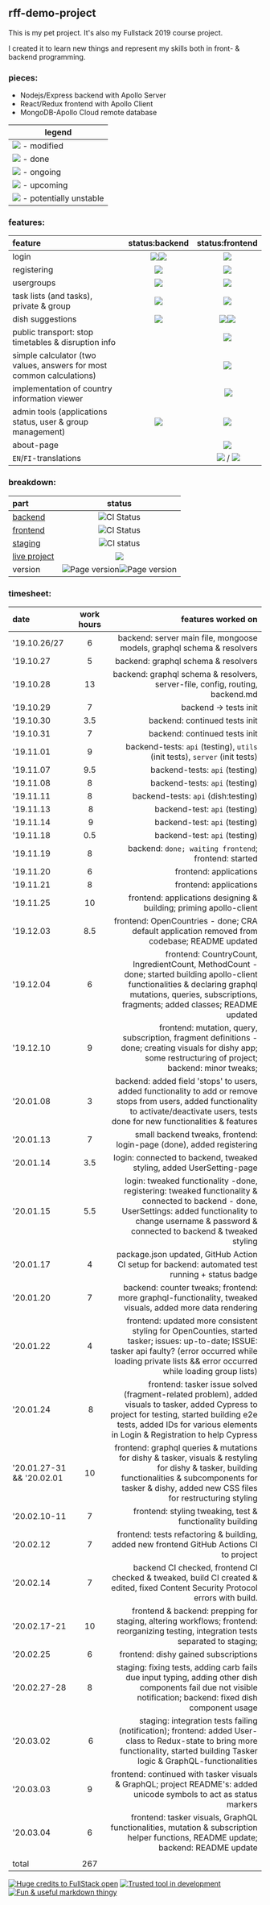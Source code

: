
[strong checkmark]: <> (<img src="https://api.iconify.design/si-glyph:pick.svg"/>)
[strong cross]: <> (<img src="https://api.iconify.design/si-glyph:pick.svg"/>)
[hammer & pick]: <> (<img src="https://api.iconify.design/si-glyph:pick.svg"/>)
[pick]: <> (<img src="https://api.iconify.design/si-glyph:pick.svg"/>)
[three lines right]: <> (<img src="https://api.iconify.design/si-glyph:pick.svg"/>)
[three lines left]: <> (<img src="https://api.iconify.design/si-glyph:pick.svg"/>)
[warning]: <> (<img src="https://api.iconify.design/si-glyph:pick.svg"/>)
[gear]: <> (<img src="https://api.iconify.design/si-glyph:pick.svg"/>)

## rff-demo-project

This is my pet project. It's also my Fullstack 2019 course project.

I created it to learn new things and represent my skills both in front- & backend programming.

### pieces:
- Nodejs/Express backend with Apollo Server
- React/Redux frontend with Apollo Client
- MongoDB-Apollo Cloud remote database

legend | 
------ | 
<img src="https://api.iconify.design/mdi-pencil-circle-outline.svg?color=blue"/> - modified | 
<img src="https://api.iconify.design/mdi-check-circle-outline.svg?color=green"/> - done |
<img src="https://api.iconify.design/mdi-progress-wrench.svg?color=orange"/> - ongoing | 
<img src="https://api.iconify.design/mdi-hammer.svg?color=red"/> - upcoming | 
<img src="https://api.iconify.design/mdi-alert-outline.svg?color=orangered"/> - potentially unstable |

### features:

feature | status:backend | status:frontend
:------ | :------------: | :-------------:
login | <img src="https://api.iconify.design/mdi-check-circle-outline.svg?color=green"/><img src="https://api.iconify.design/mdi-pencil-circle-outline.svg?color=blue"/> | <img src="https://api.iconify.design/mdi-check-circle-outline.svg?color=green"/>
registering | <img src="https://api.iconify.design/mdi-check-circle-outline.svg?color=green"/> | <img src="https://api.iconify.design/mdi-check-circle-outline.svg?color=green"/>
usergroups | <img src="https://api.iconify.design/mdi-check-circle-outline.svg?color=green"/> | <img src="https://api.iconify.design/mdi-hammer.svg?color=red"/>
task lists (and tasks), private & group | <img src="https://api.iconify.design/mdi-check-circle-outline.svg?color=green"/> | <img src="https://api.iconify.design/mdi-progress-wrench.svg?color=orange"/>
dish suggestions | <img src="https://api.iconify.design/mdi-check-circle-outline.svg?color=green"/> | <img src="https://api.iconify.design/mdi-progress-wrench.svg?color=orange"/><img src="https://api.iconify.design/mdi-alert-outline.svg?color=orangered"/>
public transport: stop timetables & disruption info |  | <img src="https://api.iconify.design/mdi-progress-wrench.svg?color=orange"/>
simple calculator (two values, answers for most common calculations) | | <img src="https://api.iconify.design/mdi-check-circle-outline.svg?color=green"/>
implementation of country information viewer | | <img src="https://api.iconify.design/mdi-check-circle-outline.svg?color=green"/>
admin tools (applications status, user & group management) | <img src="https://api.iconify.design/mdi-check-circle-outline.svg?color=green"/> | <img src="https://api.iconify.design/mdi-progress-wrench.svg?color=orange"/>
about-page | | <img src="https://api.iconify.design/mdi-check-circle-outline.svg?color=green"/>
`EN`/`FI`-translations | | <img src="https://api.iconify.design/mdi-check-circle-outline.svg?color=green"/> / <img src="https://api.iconify.design/mdi-hammer.svg?color=red"/>

### breakdown:
part | status
:--- | :----:
[backend](https://github.com/RedFoxFinn/rff-project/tree/backend) | ![CI Status](https://github.com/RedFoxFinn/rff-project/workflows/CI:backend/badge.svg?branch=backend)
[frontend](https://github.com/RedFoxFinn/rff-project/tree/frontend) | ![CI Status](https://github.com/RedFoxFinn/rff-project/workflows/CI:frontend/badge.svg?branch=frontend)
[staging](https://github.com/RedFoxFinn/rff-project/tree/staging) | ![CI status](https://github.com/RedFoxFinn/rff-project/workflows/CI:stage/badge.svg?branch=staging)
[live project](https://kettula.herokuapp.com/) | <img src="https://api.iconify.design/mdi-alert-outline.svg?color=orangered"/>
version | ![Page version](https://img.shields.io/badge/dynamic/json?url=https://raw.githubusercontent.com/RedFoxFinn/rff-project/frontend/package.json&query=version&color=61bd51&label=frontend)![Page version](https://img.shields.io/badge/dynamic/json?url=https://raw.githubusercontent.com/RedFoxFinn/rff-project/backend/package.json&query=version&color=61bd51&label=backend)

### timesheet:
date | work hours | features worked on
:--- | :--------: | -----------------:
'19.10.26/27 | 6 | backend: server main file, mongoose models, graphql schema & resolvers
'19.10.27 | 5 | backend: graphql schema & resolvers
'19.10.28 | 13 | backend: graphql schema & resolvers, server-file, config, routing, backend.md
'19.10.29 | 7 | backend -> tests init
'19.10.30 | 3.5 | backend: continued tests init
'19.10.31 | 7 | backend: continued tests init
'19.11.01 | 9 | backend-tests: `api` (testing), `utils` (init tests), `server` (init tests)
'19.11.07 | 9.5 | backend-tests: `api` (testing)
'19.11.08 | 8 | backend-tests: `api` (testing)
'19.11.11 | 8 | backend-tests: `api` (dish:testing)
'19.11.13 | 8 | backend-test: `api` (testing)
'19.11.14 | 9 | backend-test: `api` (testing)
'19.11.18 | 0.5 | backend-test: `api` (testing)
'19.11.19 | 8 | backend: `done; waiting frontend`; frontend: started
'19.11.20 | 6 | frontend: applications
'19.11.21 | 8 | frontend: applications
'19.11.25 | 10 | frontend: applications designing & building; priming apollo-client
'19.12.03 | 8.5 | frontend: OpenCountries - done; CRA default application removed from codebase; README updated
'19.12.04 | 6 | frontend: CountryCount, IngredientCount, MethodCount - done; started building apollo-client functionalities & declaring graphql mutations, queries, subscriptions, fragments; added classes; README updated
'19.12.10 | 9 | frontend: mutation, query, subscription, fragment definitions - done; creating visuals for dishy app; some restructuring of project; backend: minor tweaks;
'20.01.08 | 3 | backend: added field 'stops' to users, added functionality to add or remove stops from users, added functionality to activate/deactivate users, tests done for new functionalities & features
'20.01.13 | 7 | small backend tweaks, frontend: login-page (done), added registering
'20.01.14 | 3.5 | login: connected to backend, tweaked styling, added UserSetting-page
'20.01.15 | 5.5 | login: tweaked functionality -done, registering: tweaked functionality & connected to backend - done, UserSettings: added functionality to change username & password & connected to backend & tweaked styling
'20.01.17 | 4 | package.json updated, GitHub Action CI setup for backend: automated test running + status badge
'20.01.20 | 7 | backend: counter tweaks; frontend: more graphql-functionality, tweaked visuals, added more data rendering
'20.01.22 | 4 | frontend: updated more consistent styling for OpenCounties, started tasker; issues: up-to-date; ISSUE: tasker api faulty? (error occurred while loading private lists && error occurred while loading group lists)
'20.01.24 | 8 | frontend: tasker issue solved (fragment-related problem), added visuals to tasker, added Cypress to project for testing, started building e2e tests, added IDs for various elements in Login & Registration to help Cypress
'20.01.27-31 && '20.02.01 | 10 | frontend: graphql queries & mutations for dishy & tasker, visuals & restyling for dishy & tasker, building functionalities & subcomponents for tasker & dishy, added new CSS files for restructuring styling
'20.02.10-11 | 7 | frontend: styling tweaking, test & functionality building
'20.02.12 | 7 | frontend: tests refactoring & building, added new frontend GitHub Actions CI to project
'20.02.14 | 7 | backend CI checked, frontend CI checked & tweaked, build CI created & edited, fixed Content Security Protocol errors with build.
'20.02.17-21 | 10 | frontend & backend: prepping for staging, altering workflows; frontend: reorganizing testing, integration tests separated to staging;
'20.02.25 | 6 | frontend: dishy gained subscriptions
'20.02.27-28 | 8 | staging: fixing tests, adding carb fails due input typing, adding other dish components fail due not visible notification; backend: fixed dish component usage
'20.03.02 | 6 | staging: integration tests failing (notification); frontend: added User-class to Redux-state to bring more functionality, started building Tasker logic & GraphQL-functionalities
'20.03.03 | 9 | frontend: continued with tasker visuals & GraphQL; project README's: added unicode symbols to act as status markers
'20.03.04 | 6 | frontend: tasker visuals, GraphQL functionalities, mutation & subscription helper functions, README update; backend: README update
 | | 
total | 267 | 

[![Huge credits to FullStack open](https://img.shields.io/badge/MOOC-Uni_Helsinki-1f425f.svg)](https://fullstackopen.com/)
[![Trusted tool in development](https://img.shields.io/badge/Made%20with-WebStorm-5ee0bd.svg)](https://www.jetbrains.com/webstorm)
[![Fun & useful markdown thingy](https://img.shields.io/badge/badges-awesome-orange.svg)](https://shields.io/)
